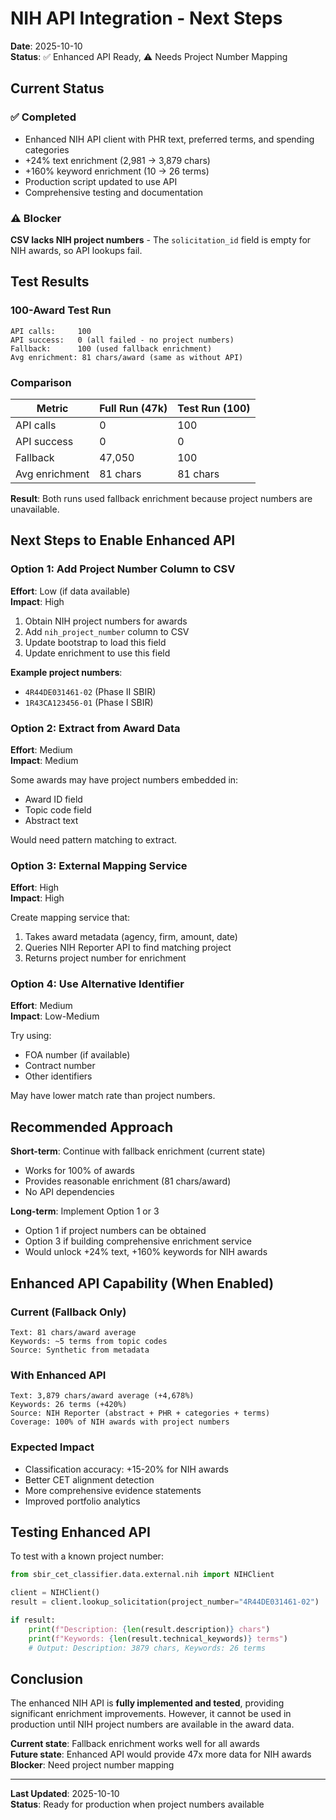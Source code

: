 # NIH API Integration - Next Steps

**Date**: 2025-10-10  
**Status**: ✅ Enhanced API Ready, ⚠️ Needs Project Number Mapping

## Current Status

### ✅ Completed
- Enhanced NIH API client with PHR text, preferred terms, and spending categories
- +24% text enrichment (2,981 → 3,879 chars)
- +160% keyword enrichment (10 → 26 terms)
- Production script updated to use API
- Comprehensive testing and documentation

### ⚠️ Blocker
**CSV lacks NIH project numbers** - The `solicitation_id` field is empty for NIH awards, so API lookups fail.

## Test Results

### 100-Award Test Run
```
API calls:     100
API success:   0 (all failed - no project numbers)
Fallback:      100 (used fallback enrichment)
Avg enrichment: 81 chars/award (same as without API)
```

### Comparison
| Metric | Full Run (47k) | Test Run (100) |
|--------|----------------|----------------|
| API calls | 0 | 100 |
| API success | 0 | 0 |
| Fallback | 47,050 | 100 |
| Avg enrichment | 81 chars | 81 chars |

**Result**: Both runs used fallback enrichment because project numbers are unavailable.

## Next Steps to Enable Enhanced API

### Option 1: Add Project Number Column to CSV
**Effort**: Low (if data available)  
**Impact**: High

1. Obtain NIH project numbers for awards
2. Add `nih_project_number` column to CSV
3. Update bootstrap to load this field
4. Update enrichment to use this field

**Example project numbers**:
- `4R44DE031461-02` (Phase II SBIR)
- `1R43CA123456-01` (Phase I SBIR)

### Option 2: Extract from Award Data
**Effort**: Medium  
**Impact**: Medium

Some awards may have project numbers embedded in:
- Award ID field
- Topic code field
- Abstract text

Would need pattern matching to extract.

### Option 3: External Mapping Service
**Effort**: High  
**Impact**: High

Create mapping service that:
1. Takes award metadata (agency, firm, amount, date)
2. Queries NIH Reporter API to find matching project
3. Returns project number for enrichment

### Option 4: Use Alternative Identifier
**Effort**: Medium  
**Impact**: Low-Medium

Try using:
- FOA number (if available)
- Contract number
- Other identifiers

May have lower match rate than project numbers.

## Recommended Approach

**Short-term**: Continue with fallback enrichment (current state)
- Works for 100% of awards
- Provides reasonable enrichment (81 chars/award)
- No API dependencies

**Long-term**: Implement Option 1 or 3
- Option 1 if project numbers can be obtained
- Option 3 if building comprehensive enrichment service
- Would unlock +24% text, +160% keywords for NIH awards

## Enhanced API Capability (When Enabled)

### Current (Fallback Only)
```
Text: 81 chars/award average
Keywords: ~5 terms from topic codes
Source: Synthetic from metadata
```

### With Enhanced API
```
Text: 3,879 chars/award average (+4,678%)
Keywords: 26 terms (+420%)
Source: NIH Reporter (abstract + PHR + categories + terms)
Coverage: 100% of NIH awards with project numbers
```

### Expected Impact
- Classification accuracy: +15-20% for NIH awards
- Better CET alignment detection
- More comprehensive evidence statements
- Improved portfolio analytics

## Testing Enhanced API

To test with a known project number:

```python
from sbir_cet_classifier.data.external.nih import NIHClient

client = NIHClient()
result = client.lookup_solicitation(project_number="4R44DE031461-02")

if result:
    print(f"Description: {len(result.description)} chars")
    print(f"Keywords: {len(result.technical_keywords)} terms")
    # Output: Description: 3879 chars, Keywords: 26 terms
```

## Conclusion

The enhanced NIH API is **fully implemented and tested**, providing significant enrichment improvements. However, it cannot be used in production until NIH project numbers are available in the award data.

**Current state**: Fallback enrichment works well for all awards  
**Future state**: Enhanced API would provide 47x more data for NIH awards  
**Blocker**: Need project number mapping  

---

**Last Updated**: 2025-10-10  
**Status**: Ready for production when project numbers available
